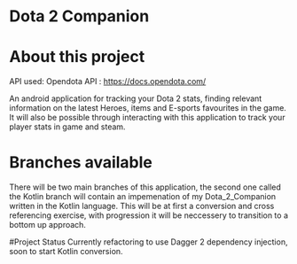 # Dota 2 Companion

# About this project 

API used: Opendota API : https://docs.opendota.com/

An android application for tracking your Dota 2 stats, finding relevant information on the latest Heroes, items and E-sports favourites in the game. It will also be possible through interacting with this application to track your player stats in game and steam.

# Branches available 
There will be two main branches of this application, the second one called the Kotlin branch will contain an impemenation of my Dota_2_Companion written in the Kotlin language. This will be at first a conversion and cross referencing exercise, with progression it will be neccessery to transition to a bottom up approach.

#Project Status 
Currently refactoring to use Dagger 2 dependency injection, soon to start Kotlin conversion.
